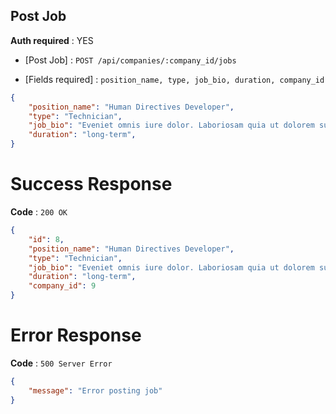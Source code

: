 ## Post Job

**Auth required** : YES

* [Post Job] : `POST /api/companies/:company_id/jobs`

* [Fields required] :  `position_name, type, job_bio, duration, company_id`

```json
{
    "position_name": "Human Directives Developer",
    "type": "Technician",
    "job_bio": "Eveniet omnis iure dolor. Laboriosam quia ut dolorem suscipit quod. Molestiae consequuntur animi provident consequatur repellendus est vitae.",
    "duration": "long-term",
}
```

# Success Response

**Code** : `200 OK`

```json
{
    "id": 8,
    "position_name": "Human Directives Developer",
    "type": "Technician",
    "job_bio": "Eveniet omnis iure dolor. Laboriosam quia ut dolorem suscipit quod. Molestiae consequuntur animi provident consequatur repellendus est vitae.",
    "duration": "long-term",
    "company_id": 9
}
```

# Error Response

**Code** : `500 Server Error`

```json
{
 	"message": "Error posting job"
}
```